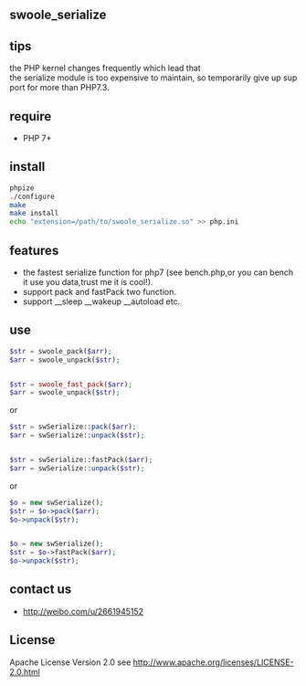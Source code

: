 ## swoole_serialize

## tips

the PHP kernel changes frequently which lead that the serialize module is too expensive to maintain, so temporarily give up support for more than PHP7.3.

## require

- PHP 7+

## install

```bash
phpize
./configure
make
make install
echo "extension=/path/to/swoole_serialize.so" >> php.ini
```

## features

- the fastest serialize function for php7 (see bench.php,or you can bench it use you data,trust me it is cool!).
- support pack and fastPack two function.
- support __sleep __wakeup __autoload etc.

## use
```php
$str = swoole_pack($arr);
$arr = swoole_unpack($str);


$str = swoole_fast_pack($arr);
$arr = swoole_unpack($str);
```

or

```php
$str = swSerialize::pack($arr);
$arr = swSerialize::unpack($str);


$str = swSerialize::fastPack($arr);
$arr = swSerialize::unpack($str);
```

or

```php
$o = new swSerialize();
$str = $o->pack($arr);
$o->unpack($str);


$o = new swSerialize();
$str = $o->fastPack($arr);
$o->unpack($str);
```


## contact us
- http://weibo.com/u/2661945152

## License

Apache License Version 2.0 see http://www.apache.org/licenses/LICENSE-2.0.html


